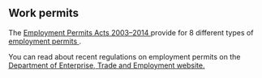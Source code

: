 ##  Work permits

The [ Employment Permits Acts 2003–2014
](https://revisedacts.lawreform.ie/eli/2003/act/7/front/revised/en/html)
provide for 8 different types of [ employment permits
](../../migrant_workers/employment_permits/overview_employment_permits.en.html)
.

You can read about recent regulations on employment permits on the [
Department of Enterprise, Trade and Employment website.
](https://dbei.gov.ie/en/Legislation/?t=Employment+Permits)
